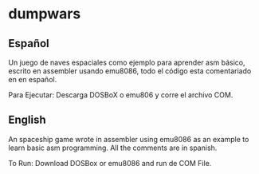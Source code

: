 
# dumpwars

## Español
Un juego de naves espaciales como ejemplo para aprender asm básico, escrito en assembler usando emu8086, todo el código esta comentariado en en español.

Para Ejecutar: Descarga DOSBoX o emu806 y corre el archivo COM.


## English
An spaceship game wrote in assembler using emu8086 as an example to learn basic asm programming. All the comments are in spanish.

To Run: Download DOSBox or emu8086 and run de COM File.